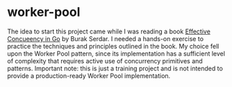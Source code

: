 # worker-pool
The idea to start this project came while I was reading a book [Effective Concueency in Go](chttps://www.amazon.com/Effective-Concurrency-troubleshoot-performance-applications-ebook/dp/B0BW11N7SZ) by  Burak Serdar. I needed a hands-on exercise to practice the techniques and principles outlined in the book. 
My choice fell upon the Worker Pool pattern, since its implementation has a sufficient level of complexity that requires active use of concurrency primitives and patterns.
Important note: this is just a training project and is not intended to provide a production-ready Worker Pool implementation.
